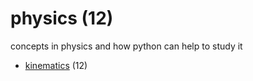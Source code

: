 # physics (12)
concepts in physics and how python can help to study it

+ [kinematics](kinematics/README.md) (12)
